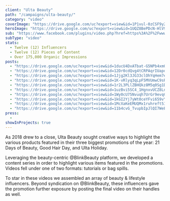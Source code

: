 ```yaml
---
client: "Ulta Beauty"
path: "/campaigns/ulta-beauty/"
category: "video"
coverImage: "https://drive.google.com/uc?export=view&id=1P1vul-0zCSF9y27KO1FrRb5sFptDpfVm"
heroImage: "https://drive.google.com/uc?export=view&id=1UQZ8BePDcN-HlV9VbRDWpcZb3cc4RQHE"
sub: "https://www.facebook.com/plugins/video.php?href=https%3A%2F%2Fwww.facebook.com%2Fblink%2Fvideos%2F1061371434036718%2F&show_text=0"
subType: "video"
stats:
  - Twelve (12) Influencers
  - Twelve (12) Pieces of Content
  - Over 175,000 Organic Impressions
posts:
  - "https://drive.google.com/uc?export=view&id=1ducU4DxATbat-G5NPb4xmQZPFu75giIw"
  - "https://drive.google.com/uc?export=view&id=12Dr0cdQvg4tCRPAqrIUapd8n1x5WfmB7"
  - "https://drive.google.com/uc?export=view&id=1Jjg2Kl3JG33clOhYqHem7eOY_44uDffI"
  - "https://drive.google.com/uc?export=view&id=1K-vRlyq3qLpF5MVUmwC9sR1HzWeRttMY"
  - "https://drive.google.com/uc?export=view&id=1r2L3PLlZBHQkz8M5q0Sg1Dj4VVEZbQbX"
  - "https://drive.google.com/uc?export=view&id=1uzBvi5SC4_1HgnxvUCZ8LnD-bW2fyHls"
  - "https://drive.google.com/uc?export=view&id=1Wy0cU75Nvuqh7UrGr9evqC5eve3gWXxD"
  - "https://drive.google.com/uc?export=view&id=1kGI2Yj7yWt0ceYFvi659vYbLJb7kKxLr"
  - "https://drive.google.com/uc?export=view&id=1McXaKeEMUQMx1ruhreft5IKWxKttdnjW"
  - "https://drive.google.com/uc?export=view&id=11b4cvG_TvupbIpJlQI7WeEafv0fWibFP"
press:
  -
showInProjects: true
---
```


As 2018 drew to a close, Ulta Beauty sought creative ways to highlight the various products featured in their three biggest promotions of the year: 21 Days of Beauty, Good Hair Day, and Ulta Holiday.

Leveraging the beauty-centric @BlinkBeauty platform, we developed a content series in order to highlight various items featured in the promotions. Videos fell under one of two formats: tutorials or bag spills.

To star in these videos we assembled an array of beauty & lifestyle influencers. Beyond syndication on @BlinkBeauty, these influencers gave the promotion further exposure by posting the final video on their handles as well.
